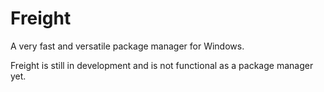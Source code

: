 # Freight
A very fast and versatile package manager for Windows.

Freight is still in development and is not functional as a package manager yet.
